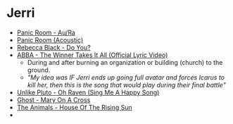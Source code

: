 # Jerri
- [Panic Room - Au/Ra](https://youtu.be/HFD_DURA-N0?si=MFSbAx5Ip819xF2T)
- [Panic Room (Acoustic)](https://youtu.be/FVT9NVHQ7NU?si=YzD_htqlyJdobREM)
- [Rebecca Black - Do You?](https://www.youtube.com/watch?v=YPDARrwrdMM)
- [ABBA - The Winner Takes It All (Official Lyric Video)](https://youtu.be/81WhM9dOcYI?si=TY-xeif9Lv7KiuM1)
	- During and after burning an organization or building (church) to the ground.
	- *"My idea was IF Jerri ends up going full avatar and forces Icarus to kill her, then this is the song that would play during their final battle"*
- [Unlike Pluto - Oh Raven (Sing Me A Happy Song)](https://youtu.be/cl_NE_Si7hI?si=nbJsyOPQBmyFowOF)
- [Ghost - Mary On A Cross](https://youtu.be/k5mX3NkA7jM?si=S9eQD9rygNrvq5al)
- [The Animals - House Of The Rising Sun](https://youtu.be/AEuFaRBGDcw?si=_rJ_nuXxe5is8OJF)
- 